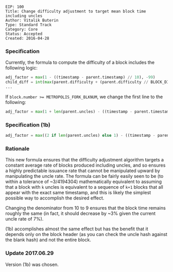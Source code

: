 ```
EIP: 100
Title: Change difficulty adjustment to target mean block time including uncles
Author: Vitalik Buterin
Type: Standard Track
Category: Core
Status: Accepted
Created: 2016-04-28
```

### Specification

Currently, the formula to compute the difficulty of a block includes the following logic:

``` python
adj_factor = max(1 - ((timestamp - parent.timestamp) // 10), -99)
child_diff = int(max(parent.difficulty + (parent.difficulty // BLOCK_DIFF_FACTOR) * adj_factor, min(parent.difficulty, MIN_DIFF)))
...
```

If `block.number >= METROPOLIS_FORK_BLKNUM`, we change the first line to the following:

``` python
adj_factor = max(1 + len(parent.uncles) - ((timestamp - parent.timestamp) // 9), -99)
```
### Specification (1b)

``` python
adj_factor = max((2 if len(parent.uncles) else 1) - ((timestamp - parent.timestamp) // 9), -99)
```
### Rationale

This new formula ensures that the difficulty adjustment algorithm targets a constant average rate of blocks produced including uncles, and so ensures a highly predictable issuance rate that cannot be manipulated upward by manipulating the uncle rate. The formula can be fairly easily seen to be (to within a tolerance of ~3/4194304) mathematically equivalent to assuming that a block with `k` uncles is equivalent to a sequence of `k+1` blocks that all appear with the exact same timestamp, and this is likely the simplest possible way to accomplish the desired effect.

Changing the denominator from 10 to 9 ensures that the block time remains roughly the same (in fact, it should decrease by ~3% given the current uncle rate of 7%).

(1b) accomplishes almost the same effect but has the benefit that it depends only on the block header (as you can check the uncle hash against the blank hash) and not the entire block.

### Update 2017.06.29

Version (1b) was chosen.
